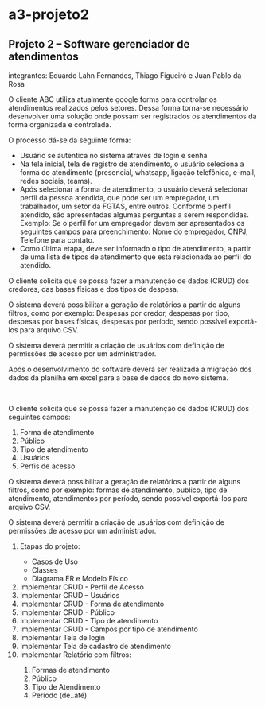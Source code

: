 <h1>a3-projeto2</h1>
<h2>Projeto 2 – Software gerenciador de atendimentos</h2>
<p>integrantes: Eduardo Lahn Fernandes, Thiago Figueiró e Juan Pablo da Rosa</p>

<p>O cliente ABC utiliza atualmente google forms para controlar os atendimentos
realizados pelos setores. Dessa forma torna-se necessário desenvolver uma
solução onde possam ser registrados os atendimentos da forma organizada e
controlada.</p>
<p>O processo dá-se da seguinte forma:</p>
<ul>
<li>Usuário se autentica no sistema através de login e senha</li>
<li>Na tela inicial, tela de registro de atendimento, o usuário seleciona a forma
do atendimento (presencial, whatsapp, ligação telefônica, e-mail, redes
sociais, teams).</li>
<li>Após selecionar a forma de atendimento, o usuário deverá selecionar perfil
da pessoa atendida, que pode ser um empregador, um trabalhador, um
setor da FGTAS, entre outros.
Conforme o perfil atendido, são apresentadas algumas perguntas a serem
respondidas. Exemplo: Se o perfil for um empregador devem ser
apresentados os seguintes campos para preenchimento: Nome do
empregador, CNPJ, Telefone para contato.</li>
<li>Como última etapa, deve ser informado o tipo de atendimento, a partir de
uma lista de tipos de atendimento que está relacionada ao perfil do
atendido.</li>
</ul>
<p>O cliente solicita que se possa fazer a manutenção de dados (CRUD) dos
credores, das bases físicas e dos tipos de despesa.</p>
<p>O sistema deverá possibilitar a geração de relatórios a partir de alguns filtros,
como por exemplo: Despesas por credor, despesas por tipo, despesas por bases
físicas, despesas por período, sendo possível exportá-los para arquivo CSV.</p>
<p>O sistema deverá permitir a criação de usuários com definição de permissões de
acesso por um administrador.</p>
<p>Após o desenvolvimento do software deverá ser realizada a migração dos dados
da planilha em excel para a base de dados do novo sistema.</p>
<br>
<p>O cliente solicita que se possa fazer a manutenção de dados (CRUD) dos
seguintes campos:</p>
<ol>
<li>Forma de atendimento</li>
<li>Público</li>
<li>Tipo de atendimento</li>
<li>Usuários</li>
<li>Perfis de acesso</li>
</ol>

<p>O sistema deverá possibilitar a geração de relatórios a partir de alguns filtros,
como por exemplo: formas de atendimento, publico, tipo de atendimento,
atendimentos por período, sendo possível exportá-los para arquivo CSV.</p>
<p>O sistema deverá permitir a criação de usuários com definição de permissões de
acesso por um administrador.</p>

<ol><li>Etapas do projeto:</li>
<ul>
<li>Casos de Uso</li>
<li>Classes</li>
<li>Diagrama ER e Modelo Físico</li>
</ul>
  <li>Implementar CRUD - Perfil de Acesso</li>
  <li>Implementar CRUD – Usuários</li>
  <li>Implementar CRUD - Forma de atendimento</li>
  <li>Implementar CRUD - Público</li>
  <li>Implementar CRUD - Tipo de atendimento</li>
  <li>Implementar CRUD - Campos por tipo de atendimento</li>
  <li>Implementar Tela de login</li>
  <li>Implementar Tela de cadastro de atendimento</li>
  <li>Implementar Relatório com filtros:</li>
  <ol>
    <li>Formas de atendimento</li>
    <li>Público</li>
    <li>Tipo de Atendimento</li>
    <li>Período (de..até)</li>
  </ol>
</ol>
